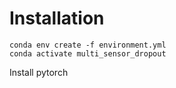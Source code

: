 # Installation


```
conda env create -f environment.yml
conda activate multi_sensor_dropout
```

Install pytorch
